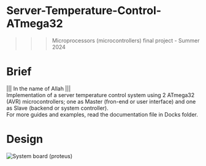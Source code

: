 # Server-Temperature-Control-ATmega32 
>>> Microprocessors (microcontrollers) final project - Summer 2024

# Brief
||| In the name of Allah ||| </br>
Implementation of a server temperature control system using 2 ATmega32 (AVR) microcontrollers; one as Master (fron-end or user interface) and one as Slave (backend or system controller).</br > 
For more guides and examples, read the documentation file in Docks folder.</br > 
# Design
![System board (proteus)](https://github.com/user-attachments/assets/ae1eeb91-701d-4d43-a2e4-07f00f3e4659) 

